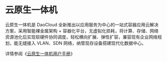 # 云原生一体机

云原生一体机是 DaoCloud 全新推出以应用服务为中心的一站式容器应用云解决方案，采用智能裸金属架构 + 容器化平台，无虚拟化损耗，将计算、存储、网络资源池化后实现软硬件协同调度，轻松横向扩展、弹性扩容，兼容现有企业网络规划，能无缝接入 VLAN、SDN 网络，纳管现存设备搭建现代化数据中心。

详情参阅《[云原生一体机用户手册](https://dwiki.daocloud.io/pages/viewpage.action?pageId=87824593)》